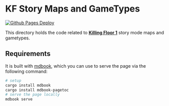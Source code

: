 # KF Story Maps and GameTypes

[![Github Pages Deploy](https://github.com/InsultingPros/KFStory/actions/workflows/gh-page.yml/badge.svg?branch=main)](https://github.com/InsultingPros/KFStory/actions/workflows/gh-page.yml)

This directory holds the code related to [**Killing Floor 1**](https://store.steampowered.com/app/1250/Killing_Floor/) story mode maps and gametypes.

## Requirements

It is built with [mdbook](https://rust-lang.github.io/mdBook/), which you can use to serve the page via the following command:

```bash
# setup
cargo install mdbook
cargo install mdbook-pagetoc
# serve the page locally
mdbook serve
```
